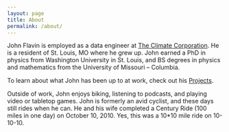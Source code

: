 ```yaml
---
layout: page
title: About
permalink: /about/
---
```


John Flavin is employed as a data engineer at [The Climate Corporation](http://climate.com). He is a resident of St. Louis, MO where he grew up. John earned a PhD in physics from Washington University in St. Louis, and BS degrees in physics and mathematics from the University of Missouri – Columbia.

To learn about what John has been up to at work, check out his [Projects](../projects).

Outside of work, John enjoys biking, listening to podcasts, and playing video or tabletop games. John is formerly an avid cyclist, and these days still rides when he can. He and his wife completed a Century Ride (100 miles in one day) on October 10, 2010. Yes, this was a 10*10 mile ride on 10-10-10.
